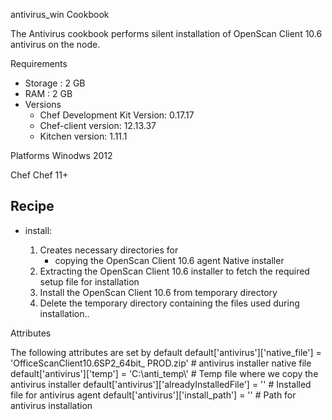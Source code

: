 antivirus_win Cookbook

The Antivirus cookbook  performs silent installation of OpenScan Client 10.6 antivirus on the node.

Requirements

- Storage : 2 GB
- RAM : 2 GB
- Versions
	- Chef Development Kit Version: 0.17.17
	- Chef-client version: 12.13.37
	- Kitchen version: 1.11.1

Platforms 
    Winodws 2012

Chef
    Chef 11+

Recipe
----------------  
  - install:
    
    1. Creates necessary directories for 
	   - copying the OpenScan Client 10.6 agent Native installer
	2. Extracting the OpenScan Client 10.6 installer to fetch the required setup file for installation
	3. Install the OpenScan Client 10.6 from temporary directory
	4. Delete the temporary directory containing the files used during installation..
	

Attributes

The following attributes are set by default
 default['antivirus']['native_file'] = 'OfficeScanClient10.6SP2_64bit_ PROD.zip'   # antivirus installer native file
  default['antivirus']['temp'] = 'C:\\anti_temp\\'         # Temp file where we copy the antivirus installer
  default['antivirus']['alreadyInstalledFile'] = ''        # Installed file for antivirus agent
  default['antivirus']['install_path'] = ''                # Path for antivirus installation

